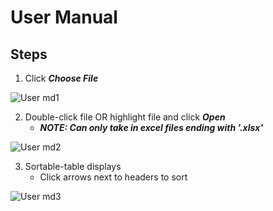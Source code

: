# User Manual

## Steps

1. Click _***Choose File***_

![User md1](https://user-images.githubusercontent.com/77679910/200934440-e999ade7-14da-4a6c-b375-eaeab2b9c226.png)

2. Double-click file OR highlight file and click _***Open***_ 
    * ***NOTE: Can only take in excel files ending with '.xlsx'*** 

![User md2](https://user-images.githubusercontent.com/77679910/200935869-fc7ca8c8-2eb9-4f23-b6bd-6485fa2a14d2.png)

3. Sortable-table displays
   * Click arrows next to headers to sort

![User md3](https://user-images.githubusercontent.com/77679910/200947260-13b6c224-2ffe-4da3-9ae1-645e77861821.png)
